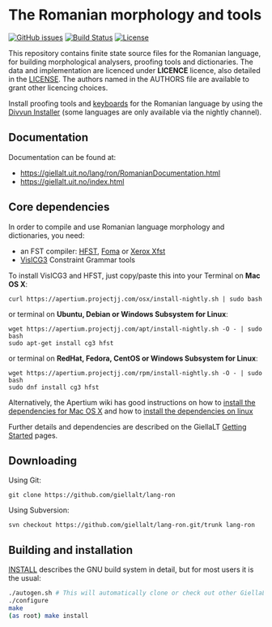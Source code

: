 The Romanian morphology and tools
==========================================

[![GitHub issues](https://img.shields.io/github/issues-raw/giellalt/lang-ron)](https://github.com/giellalt/lang-ron/issues)
[![Build Status](https://github.com/giellalt/lang-ron/workflows/Speller%20CI+CD/badge.svg)](https://github.com/giellalt/lang-ron/actions)
[![License](https://img.shields.io/github/license/giellalt/lang-ron)](https://raw.githubusercontent.com/giellalt/lang-ron/main/LICENSE)

This repository contains finite state source files for the Romanian language,
for building morphological analysers, proofing tools
and dictionaries. The data and implementation are licenced under __LICENCE__
licence, also detailed in the
[LICENSE](https://github.com/giellalt/lang-ron/blob/main/LICENSE). The
authors named in the AUTHORS file are available to grant other licencing
choices.

Install proofing tools and [keyboards](https://github.com/giellalt/keyboard-ron)
for the Romanian language by using the [Divvun Installer](http://divvun.no)
(some languages are only available via the nightly channel).

Documentation
-------------

Documentation can be found at:

-   <https://giellalt.uit.no/lang/ron/RomanianDocumentation.html>
-   <https://giellalt.uit.no/index.html>

Core dependencies
-----------------

In order to compile and use Romanian language morphology and
dictionaries, you need:

- an FST compiler: [HFST](https://github.com/hfst/hfst), [Foma](https://github.com/mhulden/foma) or [Xerox Xfst](https://web.stanford.edu/~laurik/fsmbook/home.html)
- [VislCG3](https://visl.sdu.dk/svn/visl/tools/vislcg3/trunk) Constraint Grammar tools

To install VislCG3 and HFST, just copy/paste this into your Terminal on **Mac OS X**:

```
curl https://apertium.projectjj.com/osx/install-nightly.sh | sudo bash
```

or terminal on **Ubuntu, Debian or Windows Subsystem for Linux**:

```
wget https://apertium.projectjj.com/apt/install-nightly.sh -O - | sudo bash
sudo apt-get install cg3 hfst
```

or terminal on **RedHat, Fedora, CentOS or Windows Subsystem for Linux**:

```
wget https://apertium.projectjj.com/rpm/install-nightly.sh -O - | sudo bash
sudo dnf install cg3 hfst
```

Alternatively, the Apertium wiki has good instructions on how to [install the dependencies for Mac
OS X](https://wiki.apertium.org/wiki/Apertium_on_Mac_OS_X) and how to [install
the dependencies on
linux](https://wiki.apertium.org/wiki/Installation_of_grammar_libraries)

Further details and dependencies are described on the GiellaLT [Getting Started](https://giellalt.uit.no/infra/GettingStarted.html) pages.

Downloading
-----------

Using Git:
```
git clone https://github.com/giellalt/lang-ron
```

Using Subversion:
```
svn checkout https://github.com/giellalt/lang-ron.git/trunk lang-ron
```

Building and installation
-------------------------

[INSTALL](https://github.com/giellalt/lang-ron/blob/main/INSTALL)
describes the GNU build system in detail, but for most users it is the usual:

```sh
./autogen.sh # This will automatically clone or check out other GiellaLT dependencies
./configure
make
(as root) make install
```
